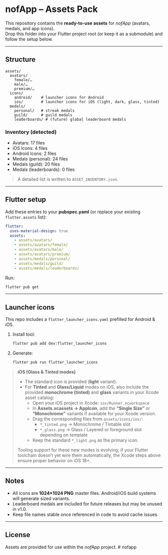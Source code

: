 # nofApp – Assets Pack

This repository contains the **ready-to-use assets** for *nofApp* (avatars, medals, and app icons).  
Drop this folder into your Flutter project root (or keep it as a submodule) and follow the setup below.

---

## Structure

```
assets/
  avatars/
    female/…
    male/…
    premium/…
  icons/
    android/    # launcher icons for Android
    ios/        # launcher icons for iOS (light, dark, glass, tinted)
  medals/
    personal/   # streak medals
    guild/      # guild medals
    leaderboards/ # (future) global leaderboard medals
```

### Inventory (detected)
- Avatars: 17 files
- iOS Icons: 4 files
- Android Icons: 2 files
- Medals (personal): 24 files
- Medals (guild): 20 files
- Medals (leaderboards): 0 files

> A detailed list is written to `ASSET_INVENTORY.json`.

---

## Flutter setup

Add these entries to your **pubspec.yaml** (or replace your existing `flutter.assets` list):

```yaml
flutter:
  uses-material-design: true
  assets:
    - assets/avatars/
    - assets/avatars/female/
    - assets/avatars/male/
    - assets/avatars/premium/
    - assets/medals/personal/
    - assets/medals/guild/
    - assets/medals/leaderboards/
```

Run:
```bash
flutter pub get
```

---

## Launcher icons

This repo includes a `flutter_launcher_icons.yaml` prefilled for Android & iOS.

1. Install tool:
   ```bash
   flutter pub add dev:flutter_launcher_icons
   ```
2. Generate:
   ```bash
   flutter pub run flutter_launcher_icons
   ```

> **iOS (Glass & Tinted modes)**  
> - The standard icon is provided (**light** variant).  
> - For **Tinted** and **Glass/Liquid** modes on iOS, also include the provided **monochrome (tinted)** and **glass** variants in your Xcode asset catalog:
>   - Open your iOS project in Xcode: `ios/Runner.xcworkspace`
>   - In **Assets.xcassets → AppIcon**, add the **“Single Size”** or **“Monochrome”** variants if available for your Xcode version.
>   - Drag the corresponding files from `assets/icons/ios/`:
>     - `*_tinted.png` → Monochrome / Tintable slot
>     - `*_glass.png`   → Glass / Layered or foreground slot depending on template
>   - Keep the standard `*_light.png` as the primary icon.
>
> Tooling support for these new modes is evolving; if your Flutter toolchain doesn’t yet wire them automatically, the Xcode steps above ensure proper behavior on iOS 18+.

---

## Notes
- All icons are **1024×1024 PNG** master files. Android/iOS build systems will generate sized variants.
- Leaderboard medals are included for future releases but may be unused in v1.0.
- Keep file names stable once referenced in code to avoid cache issues.

---

## License
Assets are provided for use within the *nofApp* project.
#   n o f a p p  
 